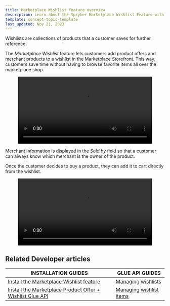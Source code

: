 ```yaml
---
title: Marketplace Wishlist feature overview
description: Learn about the Spryker Marketplace Wishlist Feature with this overview, helping your shoppers save time by having their favourite items in one place.
template: concept-topic-template
last_updated: Nov 21, 2023
---
```


Wishlists are collections of products that a customer saves for further reference.

The *Marketplace Wishlist* feature lets customers add product offers and merchant products to a wishlist in the Marketplace Storefront. This way, customers save time without having to browse favorite items all over the marketplace shop.

<figure class="video_container">
    <video width="100%" height="auto" controls>
    <source src="https://spryker.s3.eu-central-1.amazonaws.com/docs/pbc/all/shopping-list-and-wishlist/marketplace/marketplace-wishlist-feature-overview.md/add-products-and-offers-to-wishlist.mp4" type="video/mp4">
  </video>
</figure>


Merchant information is displayed in the *Sold by* field so that a customer can always know which merchant is the owner of the product.

Once the customer decides to buy a product, they can add it to cart directly from the wishlist.

<figure class="video_container">
    <video width="100%" height="auto" controls>
    <source src="https://spryker.s3.eu-central-1.amazonaws.com/docs/pbc/all/shopping-list-and-wishlist/marketplace/marketplace-wishlist-feature-overview.md/add-merchant-product-offer-from-wishlist-to-cart.mp4" type="video/mp4">
  </video>
</figure>

## Related Developer articles

| INSTALLATION GUIDES | GLUE API GUIDES  |
| ------------- | -------------- |
| [Install the Marketplace Wishlist feature](/docs/pbc/all/shopping-list-and-wishlist/latest/marketplace/install-and-upgrade/install-features/install-the-marketplace-wishlist-feature.html) | [Managing wishlists](/docs/pbc/all/shopping-list-and-wishlist/latest/marketplace/manage-using-glue-api/glue-api-manage-marketplace-wishlists.html) |
| [Install the Marketplace Product Offer + Wishlist Glue API](/docs/pbc/all/offer-management/latest/marketplace/install-and-upgrade/install-glue-api/install-the-marketplace-product-offer-wishlist-glue-api.html) | [Managing wishlist items](/docs/pbc/all/shopping-list-and-wishlist/latest/base-shop/manage-using-glue-api/glue-api-manage-wishlist-items.html) |
